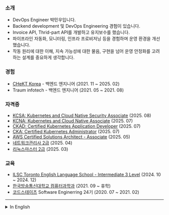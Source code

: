 ### 소개
- DevOps Engineer 박민우입니다.
- Backend development 및 DevOps Engineering 경험이 있습니다.
- Invoice API, Thrid-part API를 개발하고 유지보수를 했습니다.
- 파이프라인 자동화, 모니터링, 인프라 프로비저닝 등을 경험하며 운영 환경을 개선했습니다.
- 작동 원리에 대한 이해, 지속 가능성에 대한 물음, 구현을 넘어 운영 안정화를 고려하는 설계를 중요하게 생각합니다.

### 경험
- [CHeKT Korea](https://chekt.com) - 백엔드 엔지니어 (2021. 11 ~ 2025. 02)   
- Traum infotech - 백엔드 엔지니어 (2021. 05 ~ 2021. 08)

### 자격증
- [KCSA: Kubernetes and Cloud Native Security Associate](https://www.credly.com/badges/5ca2e126-ecb4-4bf1-bec5-f5ad9c990360/public_url) (2025. 08)
- [KCNA: Kubernetes and Cloud Native Associate](https://www.credly.com/badges/8efdc3f1-1335-42c1-8d2a-1f71d8396cc9/public_url) (2025. 07)
- [CKAD: Certified Kubernetes Application Developer](https://www.credly.com/badges/9b0d551b-28d2-4325-9b6a-61f63458cea5/public_url) (2025. 07)
- [CKA: Certified Kubernetes Administrator](https://www.credly.com/badges/51753807-ae52-4657-ba3a-a0a302b7a8c4/linked_in_profile) (2025. 07)
- [AWS Certified Solutions Architect - Associate](https://www.credly.com/badges/665d81d6-eae6-4532-ab61-0aa1fdb63678/linked_in_profile) (2025. 05)
- [네트워크관리사 2급](https://www.icqa.or.kr/cn/page/network) (2025. 04)
- [리눅스마스터 2급](https://www.ihd.or.kr/introducesubject1.do) (2025. 03)

### 교육
- [ILSC Toronto English Language School - Intermediate 3 Level](https://www.ilsc.com/language-schools/destinations/city/toronto) (2024. 10 ~ 2024. 12)
- [한국방송통신대학교 컴퓨터과학과](https://cs.knou.ac.kr/cs1/index.do?epTicket=LOG) (2021. 09 ~ 휴학)
- [코드스테이츠](https://www.codestates.com/) Software Enginerring 24기 (2020. 07 ~ 2021. 02)

---

<details> 
  <summary>In English</summary>

### About
- Park Min Woo, a DevOps Engineer.
- Experienced in Backend Development and DevOps Engineering.
- Developed and maintained Invoice and Third-party APIs.
- Improved operational environments through experience in pipeline automation, monitoring, and infrastructure provisioning.
- I prioritize understanding the core principles, ensuring sustainability, and designing for operational stability.

### Experiences
- [CHeKT Korea](https://chekt.com) - Back-end Engineer (Nov 2021 ~ Feb 2025)   
- Traum infotech - Back-end Engineer (May 2021 ~ Aug 2021)

### Certifications
- [KCSA: Kubernetes and Cloud Native Security Associate](https://www.credly.com/badges/5ca2e126-ecb4-4bf1-bec5-f5ad9c990360/public_url) (Aug 2025) 
- [KCNA: Kubernetes and Cloud Native Associate](https://www.credly.com/badges/8efdc3f1-1335-42c1-8d2a-1f71d8396cc9/public_url) (Jul 2025)
- [CKAD: Certified Kubernetes Application Developer](https://www.credly.com/badges/9b0d551b-28d2-4325-9b6a-61f63458cea5/public_url) (Jul 2025)
- [CKA: Certified Kubernetes Administrator](https://www.credly.com/badges/51753807-ae52-4657-ba3a-a0a302b7a8c4/linked_in_profile) (Jul 2025)
- [AWS Certified Solutions Architect - Associate](https://www.credly.com/badges/665d81d6-eae6-4532-ab61-0aa1fdb63678/linked_in_profile) (May 2025)
- [Network Advisor Grade 2](https://www.icqa.or.kr/cn/page/network) (Apr 2025)
- [Linux master Grade 2](https://www.ihd.or.kr/introducesubject1.do) (Mar 2025)


### Education
- [ILSC Toronto English Language School - Intermediate 3 Level](https://www.ilsc.com/language-schools/destinations/city/toronto) (Oct 2024 ~ Dec 2024)
- [Korea National Open University (KNOU) Computer Science](https://cs.knou.ac.kr/cs1/index.do?epTicket=LOG) (Sep 2021 ~ On leave of absence)
- [CodeStates](https://www.codestates.com/) Software Enginerring 24th Class (Jul 2020 ~ Feb 2021)
</details>
  

